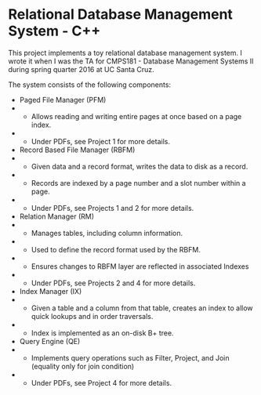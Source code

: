 # Relational Database Management System - C++

This project implements a toy relational database management system. I wrote it when I was the TA for CMPS181 - Database Management Systems II during spring quarter 2016 at UC Santa Cruz.

The system consists of the following components:

* Paged File Manager (PFM)
* * Allows reading and writing entire pages at once based on a page index.
* * Under PDFs, see Project 1 for more details.
* Record Based File Manager (RBFM)
* * Given data and a record format, writes the data to disk as a record.
* * Records are indexed by a page number and a slot number within a page.
* * Under PDFs, see Projects 1 and 2 for more details.
* Relation Manager (RM)
* * Manages tables, including column information.
* * Used to define the record format used by the RBFM.
* * Ensures changes to RBFM layer are reflected in associated Indexes
* * Under PDFs, see Projects 2 and 4 for more details.
* Index Manager (IX)
* * Given a table and a column from that table, creates an index to allow quick lookups and in order traversals.
* * Index is implemented as an on-disk B+ tree.
* Query Engine (QE)
* * Implements query operations such as Filter, Project, and Join (equality only for join condition)
* * Under PDFs, see Project 4 for more details.
